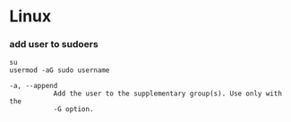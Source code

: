 # Linux

### add user to sudoers

```
su
usermod -aG sudo username

-a, --append
           Add the user to the supplementary group(s). Use only with the
           -G option.
```
